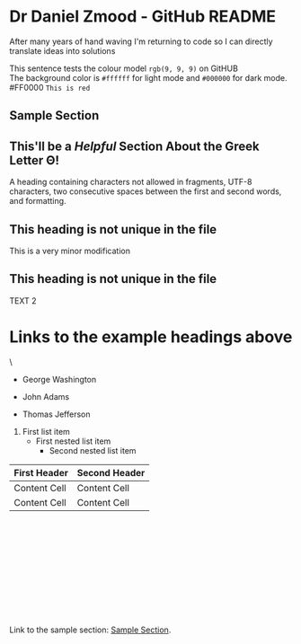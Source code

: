 # Dr Daniel Zmood - GitHub README

After many years of hand waving I'm returning to code so I can directly translate ideas into solutions

This sentence tests the colour model `rgb(9, 9, 9)` on GitHUB  
The background color is `#ffffff` for light mode and `#000000` for dark mode.  
#FF0000 `This is red`



## Sample Section

## This'll be a _Helpful_ Section About the Greek Letter Θ!
A heading containing characters not allowed in fragments, UTF-8 characters, two consecutive spaces between the first and second words, and formatting.

## This heading is not unique in the file

This is a very minor modification

## This heading is not unique in the file

TEXT 2

# Links to the example headings above
\
- George Washington
* John Adams
+ Thomas Jefferson

1. First list item
   - First nested list item
     - Second nested list item
    
| First Header  | Second Header |
| ------------- | ------------- |
| Content Cell  | Content Cell  |
| Content Cell  | Content Cell  |


\
\
\
\
\
\
\
\
\
\
\
Link to the sample section: [Sample Section](#sample-section).






<!--
**danielzmood/danielzmood** is a ✨ _special_ ✨ repository because its `README.md` (this file) appears on your GitHub profile.

Here are some ideas to get you started:

- 🔭 I’m currently working on ...
- 🌱 I’m currently learning ...
- 👯 I’m looking to collaborate on ...
- 🤔 I’m looking for help with ...
- 💬 Ask me about ...
- 📫 How to reach me: ...
- 😄 Pronouns: ...
- ⚡ Fun fact: ...
-->
